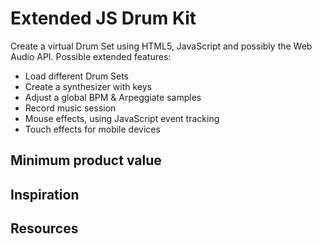 # Extended JS Drum Kit

Create a virtual Drum Set using HTML5, JavaScript and possibly the Web Audio API.
Possible extended features:

- Load different Drum Sets
- Create a synthesizer with keys
- Adjust a global BPM & Arpeggiate samples
- Record music session
- Mouse effects, using JavaScript event tracking
- Touch effects for mobile devices

## Minimum product value

## Inspiration

## Resources
